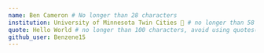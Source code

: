 ```yaml
---
name: Ben Cameron # No longer than 28 characters
institution: University of Minnesota Twin Cities 🚩 # no longer than 58 characters
quote: Hello World # no longer than 100 characters, avoid using quotes(") to guarantee the format remains the same.
github_user: Benzene15
---
```

